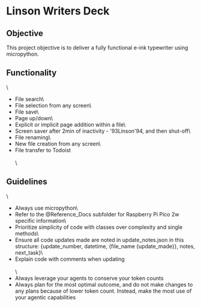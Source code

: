 
# Linson Writers Deck

## Objective
<Objective>
This project objective is to deliver a fully functional e-ink typewriter using micropython. 
</Objective>

## Functionality
<Functionality>\
- File search\
- File selection from any screen\
- File save\
- Page up/down\
- Explicit or implicit page addition within a file\
- Screen saver after 2min of inactivity - \'93Linson\'94, and then shut-off\
- File renaming\
- New file creation from any screen\
- File transfer to Todoist\
</Functionality>\
\
## Guidelines
<Guideline>\
- Always use micropython\
- Refer to the @Reference_Docs subfolder for Raspberry Pi Pico 2w specific information\
- Prioritize simplicity of code with classes over complexity and single methods\
- Ensure all code updates made are noted in update_notes.json in this structure: \{update_number, datetime, \{file_name \{update_made\}\}, notes, next_task\}\
- Explain code with comments when updating\
</Guidelines>\
\
- Always leverage your agents to conserve your token counts
- Always plan for the most optimal outcome, and do not make changes to any plans because of lower token count. Instead, make the most use of your agentic capabilities